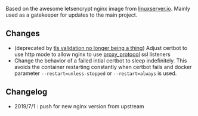 Based on the awesome letsencrypt nginx image from [linuxserver.io](https://github.com/linuxserver/docker-letsencrypt). Mainly used as a gatekeeper for updates to the main project.

## Changes

- (deprecated by [tls validation no longer being a thing](https://community.letsencrypt.org/t/important-what-you-need-to-know-about-tls-sni-validation-issues/50811)) Adjust certbot to use http mode to allow nginx to use [proxy_protocol](https://www.nginx.com/resources/admin-guide/proxy-protocol/) ssl listeners 
- Change the behavior of a failed intial certbot to sleep indefinitely. This avoids the container restarting constantly when certbot fails and docker parameter `--restart=unless-stopped` or `--restart=always` is used.

## Changelog
- 2019/7/1 : push for new nginx version from upstream